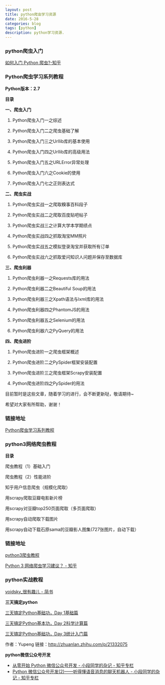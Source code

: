 ```yaml
---
layout: post
title: python爬虫学习资源
date: 2016-5-28
categories: blog
tags: [python]
description: python学习资源.
---
```


### python爬虫入门 

[如何入门 Python 爬虫?-知乎](https://www.zhihu.com/question/20899988)

### Python爬虫学习系列教程

**Python版本：2.7**

**目录**

**一、爬虫入门**

1. Python爬虫入门一之综述

2. Python爬虫入门二之爬虫基础了解

3. Python爬虫入门三之Urllib库的基本使用

4. Python爬虫入门四之Urllib库的高级用法

5. Python爬虫入门五之URLError异常处理

6. Python爬虫入门六之Cookie的使用

7. Python爬虫入门七之正则表达式

**二、爬虫实战**

1. Python爬虫实战一之爬取糗事百科段子

2. Python爬虫实战二之爬取百度贴吧帖子

3. Python爬虫实战三之计算大学本学期绩点

4. Python爬虫实战四之抓取淘宝MM照片

5. Python爬虫实战五之模拟登录淘宝并获取所有订单

6. Python爬虫实战六之抓取爱问知识人问题并保存至数据库

**三、爬虫利器**

1. Python爬虫利器一之Requests库的用法

2. Python爬虫利器二之Beautiful Soup的用法

3. Python爬虫利器三之Xpath语法与lxml库的用法

4. Python爬虫利器四之PhantomJS的用法

5. Python爬虫利器五之Selenium的用法

6. Python爬虫利器六之PyQuery的用法

**四、爬虫进阶**

1. Python爬虫进阶一之爬虫框架概述

2. Python爬虫进阶二之PySpider框架安装配置

3. Python爬虫进阶三之爬虫框架Scrapy安装配置

4. Python爬虫进阶四之PySpider的用法

目前暂时是这些文章，随着学习的进行，会不断更新哒，敬请期待~

希望对大家有所帮助，谢谢！


### 链接地址

[Python爬虫学习系列教程](http://cuiqingcai.com/1052.html)


### python3网络爬虫教程  

**目录**

爬虫教程（1）基础入门

爬虫教程（2）性能进阶

知乎用户信息爬虫（规模化爬取）

用scrapy爬取豆瓣电影新片榜

用scrapy对豆瓣top250页面爬取（多页面爬取）

用scrapy自动爬取下载图片

用scrapy自动下载石原sama的豆瓣影人图集(727张图片，自动下载）

### 链接地址

[python3爬虫教程](http://aljun.me/category/python%E7%88%AC%E8%99%AB)

[Python 3 网络爬虫学习建议？ - 知乎](https://www.zhihu.com/question/41277528)


### python实战教程 

[voidsky_很有趣儿 - 简书](http://www.jianshu.com/users/30f737ee0051/latest_articles)


**三天搞定python**  

[三天搞定Python基础功，Day 1基础篇](https://link.zhihu.com/?target=http%3A//mp.weixin.qq.com/s%3F__biz%3DMzIxMjM4MjkwMw%3D%3D%26mid%3D2247483789%26idx%3D1%26sn%3D4c8fd2e76970a5d86c7b7a13c3046a30%23rd)


[三天搞定Python基本功，Day 2科学计算篇](https://link.zhihu.com/?target=http%3A//mp.weixin.qq.com/s%3F__biz%3DMzIxMjM4MjkwMw%3D%3D%26mid%3D2247483920%26idx%3D1%26sn%3D96b11616cf48c83f54ac76c6687a20af%23rd)

[三天搞定Python基础功，Day 3统计入门篇](https://link.zhihu.com/?target=http%3A//mp.weixin.qq.com/s%3F__biz%3DMzIxMjM4MjkwMw%3D%3D%26mid%3D2247483970%26idx%3D1%26sn%3D8028f7582597e0023f0fa02f84db57f1%23rd)

作者：Yupeng
链接：http://zhuanlan.zhihu.com/p/21332075

**python微信公众号开发** 

- [从零开始 Python 微信公众号开发 - 小段同学的杂记 - 知乎专栏](https://zhuanlan.zhihu.com/p/21354943?refer=666666)
- [Python 微信公众号开发(2)——听得懂语音消息的聊天机器人 - 小段同学的杂记 - 知乎专栏](https://zhuanlan.zhihu.com/p/21390250?refer=666666)







